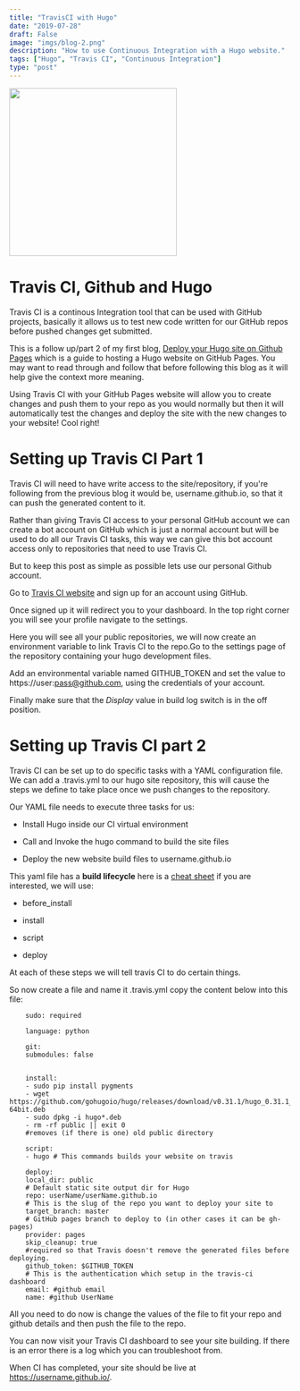 ```yaml
---
title: "TravisCI with Hugo"
date: "2019-07-28"
draft: False
image: "imgs/blog-2.png"
description: "How to use Continuous Integration with a Hugo website."
tags: ["Hugo", "Travis CI", "Continuous Integration"]
type: "post"
---
```

<img src="/imgs/travis-ci.png" width="300" >

# Travis CI, Github and Hugo

Travis CI is a continous Integration tool that can be used with GitHub projects, basically it allows us to test new code written for our GitHub repos before pushed changes get submitted.

This is a follow up/part 2 of my first blog, [Deploy your Hugo site on Github Pages](/blog/hugo-ghp/) which is a guide to hosting a Hugo website on GitHub Pages. You may want to read through and follow that before following this blog as it will help give the context more meaning.

Using Travis CI with your GitHub Pages website will allow you to create changes and push them to your repo as you would normally but then it will automatically test the changes and deploy the site with the new changes to your website! Cool right! 

# Setting up Travis CI Part 1

Travis CI will need to have write access to the site/repository, if you're following from the previous blog it would be, username.github.io, so that it can push the generated content to it.

Rather than giving Travis CI access to your personal GitHub account we can create a bot account on GitHub which is just a normal account but will be used to do all our Travis CI tasks, this way we can give this bot account access only to repositories that need to use Travis CI.

But to keep this post as simple as possible lets use our personal Github account.

Go to [Travis CI website](https://travis-ci.org/) and sign up for an account using GitHub.

Once signed up it will redirect you to your dashboard. In the top right corner you will see your profile navigate to the settings.

Here you will see all your public repositories, we will now create an environment variable to link Travis CI to the repo.Go to the settings page of the repository containing your hugo development files. 

Add an environmental variable named GITHUB_TOKEN and set the value to https://user:pass@github.com, using the credentials of your account.

Finally make sure that the *Display* value in build log switch is in the off position.

# Setting up Travis CI part 2

Travis CI can be set up to do specific tasks with a YAML configuration file. We can add a .travis.yml to our hugo site repository, this will cause the steps we define to take place once we push changes to the repository.

Our YAML file needs to execute three tasks for us:

* Install Hugo inside our CI virtual environment

* Call and Invoke the hugo command to build the site files

* Deploy the new website build files to username.github.io

This yaml file has a **build lifecycle** here is a [cheat sheet](https://devhints.io/travis) if you are interested, we will use:

* before_install

* install

* script

* deploy

At each of these steps we will tell travis CI to do certain things.

So now create a file and name it .travis.yml copy the content below into this file:


        sudo: required

        language: python

        git:
        submodules: false


        install:
        - sudo pip install pygments
        - wget https://github.com/gohugoio/hugo/releases/download/v0.31.1/hugo_0.31.1_Linux-64bit.deb
        - sudo dpkg -i hugo*.deb
        - rm -rf public || exit 0
        #removes (if there is one) old public directory 

        script:
        - hugo # This commands builds your website on travis

        deploy:
        local_dir: public 
        # Default static site output dir for Hugo
        repo: userName/userName.github.io 
        # This is the slug of the repo you want to deploy your site to
        target_branch: master 
        # GitHub pages branch to deploy to (in other cases it can be gh-pages)
        provider: pages
        skip_cleanup: true
        #required so that Travis doesn't remove the generated files before deploying.
        github_token: $GITHUB_TOKEN 
        # This is the authentication which setup in the travis-ci dashboard
        email: #github email
        name: #github UserName

All you need to do now is change the values of the file to fit your repo and github details and then push the file to the repo.

You can now visit your Travis CI dashboard to see your site building. If there is an error there is a log which you can troubleshoot from.

When CI has completed, your site should be live at https://username.github.io/.